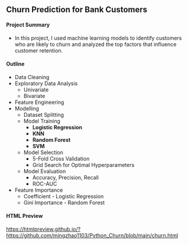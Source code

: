## Churn Prediction for Bank Customers

#### Project Summary 

- In this project, I used machine learning models to identify customers who are likely to churn and analyzed the top factors that influence customer retention.

#### Outline

-   Data Cleaning   
-   Exploratory Data Analysis
    - Univariate
    - Bivariate
-   Feature Engineering
-   Modelling
    - Dataset Splitting
    - Model Training
        - **Logistic Regression**
        - **KNN**
        - **Random Forest**
        - **SVM**  
    - Model Selection
        - 5-Fold Cross Validation
        - Grid Search for Optimal Hyperparameters
    - Model Evaluation
        - Accuracy, Precision, Recall
        - ROC-AUC
-   Feature Importance
    - Coefficient - Logistic Regression
    - Gini Importance - Random Forest

#### HTML Preview

https://htmlpreview.github.io/?https://github.com/mingzhao1103/Python_Churn/blob/main/churn.html

